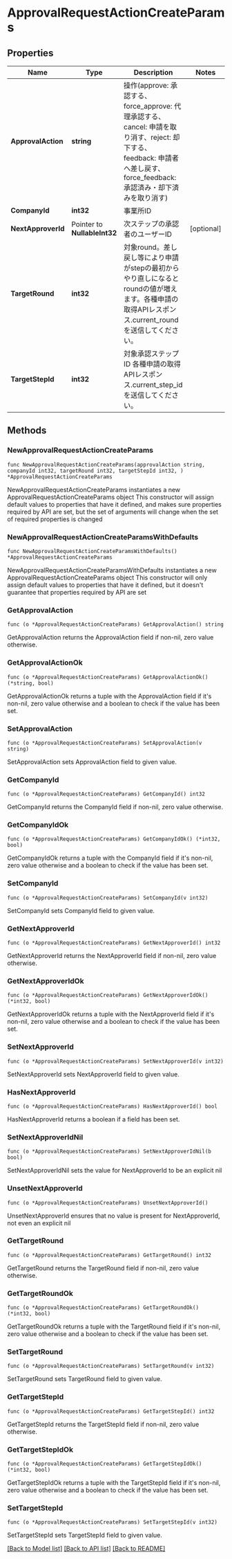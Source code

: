 # ApprovalRequestActionCreateParams

## Properties

Name | Type | Description | Notes
------------ | ------------- | ------------- | -------------
**ApprovalAction** | **string** | 操作(approve: 承認する、force_approve: 代理承認する、cancel: 申請を取り消す、reject: 却下する、feedback: 申請者へ差し戻す、force_feedback: 承認済み・却下済みを取り消す) | 
**CompanyId** | **int32** | 事業所ID | 
**NextApproverId** | Pointer to **NullableInt32** | 次ステップの承認者のユーザーID | [optional] 
**TargetRound** | **int32** | 対象round。差し戻し等により申請がstepの最初からやり直しになるとroundの値が増えます。各種申請の取得APIレスポンス.current_roundを送信してください。 | 
**TargetStepId** | **int32** | 対象承認ステップID 各種申請の取得APIレスポンス.current_step_idを送信してください。 | 

## Methods

### NewApprovalRequestActionCreateParams

`func NewApprovalRequestActionCreateParams(approvalAction string, companyId int32, targetRound int32, targetStepId int32, ) *ApprovalRequestActionCreateParams`

NewApprovalRequestActionCreateParams instantiates a new ApprovalRequestActionCreateParams object
This constructor will assign default values to properties that have it defined,
and makes sure properties required by API are set, but the set of arguments
will change when the set of required properties is changed

### NewApprovalRequestActionCreateParamsWithDefaults

`func NewApprovalRequestActionCreateParamsWithDefaults() *ApprovalRequestActionCreateParams`

NewApprovalRequestActionCreateParamsWithDefaults instantiates a new ApprovalRequestActionCreateParams object
This constructor will only assign default values to properties that have it defined,
but it doesn't guarantee that properties required by API are set

### GetApprovalAction

`func (o *ApprovalRequestActionCreateParams) GetApprovalAction() string`

GetApprovalAction returns the ApprovalAction field if non-nil, zero value otherwise.

### GetApprovalActionOk

`func (o *ApprovalRequestActionCreateParams) GetApprovalActionOk() (*string, bool)`

GetApprovalActionOk returns a tuple with the ApprovalAction field if it's non-nil, zero value otherwise
and a boolean to check if the value has been set.

### SetApprovalAction

`func (o *ApprovalRequestActionCreateParams) SetApprovalAction(v string)`

SetApprovalAction sets ApprovalAction field to given value.


### GetCompanyId

`func (o *ApprovalRequestActionCreateParams) GetCompanyId() int32`

GetCompanyId returns the CompanyId field if non-nil, zero value otherwise.

### GetCompanyIdOk

`func (o *ApprovalRequestActionCreateParams) GetCompanyIdOk() (*int32, bool)`

GetCompanyIdOk returns a tuple with the CompanyId field if it's non-nil, zero value otherwise
and a boolean to check if the value has been set.

### SetCompanyId

`func (o *ApprovalRequestActionCreateParams) SetCompanyId(v int32)`

SetCompanyId sets CompanyId field to given value.


### GetNextApproverId

`func (o *ApprovalRequestActionCreateParams) GetNextApproverId() int32`

GetNextApproverId returns the NextApproverId field if non-nil, zero value otherwise.

### GetNextApproverIdOk

`func (o *ApprovalRequestActionCreateParams) GetNextApproverIdOk() (*int32, bool)`

GetNextApproverIdOk returns a tuple with the NextApproverId field if it's non-nil, zero value otherwise
and a boolean to check if the value has been set.

### SetNextApproverId

`func (o *ApprovalRequestActionCreateParams) SetNextApproverId(v int32)`

SetNextApproverId sets NextApproverId field to given value.

### HasNextApproverId

`func (o *ApprovalRequestActionCreateParams) HasNextApproverId() bool`

HasNextApproverId returns a boolean if a field has been set.

### SetNextApproverIdNil

`func (o *ApprovalRequestActionCreateParams) SetNextApproverIdNil(b bool)`

 SetNextApproverIdNil sets the value for NextApproverId to be an explicit nil

### UnsetNextApproverId
`func (o *ApprovalRequestActionCreateParams) UnsetNextApproverId()`

UnsetNextApproverId ensures that no value is present for NextApproverId, not even an explicit nil
### GetTargetRound

`func (o *ApprovalRequestActionCreateParams) GetTargetRound() int32`

GetTargetRound returns the TargetRound field if non-nil, zero value otherwise.

### GetTargetRoundOk

`func (o *ApprovalRequestActionCreateParams) GetTargetRoundOk() (*int32, bool)`

GetTargetRoundOk returns a tuple with the TargetRound field if it's non-nil, zero value otherwise
and a boolean to check if the value has been set.

### SetTargetRound

`func (o *ApprovalRequestActionCreateParams) SetTargetRound(v int32)`

SetTargetRound sets TargetRound field to given value.


### GetTargetStepId

`func (o *ApprovalRequestActionCreateParams) GetTargetStepId() int32`

GetTargetStepId returns the TargetStepId field if non-nil, zero value otherwise.

### GetTargetStepIdOk

`func (o *ApprovalRequestActionCreateParams) GetTargetStepIdOk() (*int32, bool)`

GetTargetStepIdOk returns a tuple with the TargetStepId field if it's non-nil, zero value otherwise
and a boolean to check if the value has been set.

### SetTargetStepId

`func (o *ApprovalRequestActionCreateParams) SetTargetStepId(v int32)`

SetTargetStepId sets TargetStepId field to given value.



[[Back to Model list]](../README.md#documentation-for-models) [[Back to API list]](../README.md#documentation-for-api-endpoints) [[Back to README]](../README.md)


